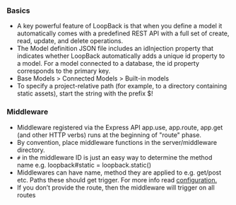 ### Basics

*   A key powerful feature of LoopBack is that when you define a model it automatically comes with a predefined REST API with a full set of create, read, update, and delete operations. 
*   The Model definition JSON file includes an idInjection property that indicates whether LoopBack automatically adds a unique id property to a model. For a model connected to a database, the id property corresponds to the primary key.
*   Base Models > Connected Models > Built-in models
*   To specify a project-relative path (for example, to a directory containing static assets), start the string with the prefix $!

### Middleware

*   Middleware registered via the Express API app.use, app.route, app.get (and other HTTP verbs) runs at the beginning of "route" phase.
*   By convention, place middleware functions in the server/middleware directory.
*   `#` in the middleware ID is just an easy way to determine the method name e.g. loopback#static = loopback.static()
*   Middlewares can have name, method they are applied to e.g. get/post etc. Paths these should get trigger. For more info read [configuration.](http://loopback.io/doc/en/lb3/Defining-middleware.html#middleware-configuration-properties "Middleware Configuration Properties")
*   If you don’t provide the route, then the middleware will trigger on all routes

